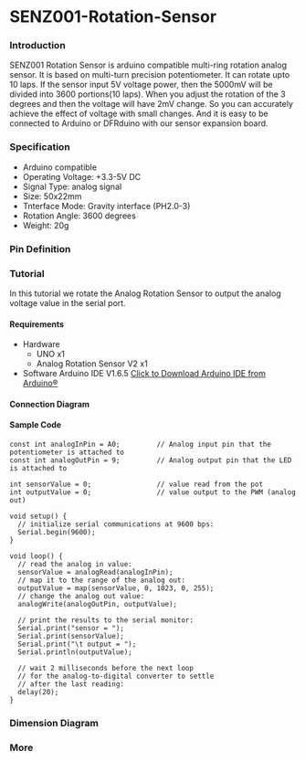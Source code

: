 # SENZ001-Rotation-Sensor


### Introduction

SENZ001 Rotation Sensor is arduino compatible multi-ring rotation analog sensor. 
It is based on multi-turn precision potentiometer. It can rotate upto 10 laps. 
If the sensor input 5V voltage power, then the 5000mV will be divided into 3600 portions(10 laps). 
When you adjust the rotation of the 3 degrees and then the voltage will have 2mV change. 
So you can accurately achieve the effect of voltage with small changes. 
And it is easy to be connected to Arduino or DFRduino with our sensor expansion board. 

### Specification

* Arduino compatible
* Operating Voltage: +3.3-5V DC
* Signal Type: analog signal
* Size: 50x22mm
* Tnterface Mode: Gravity interface (PH2.0-3)
* Rotation Angle: 3600 degrees
* Weight: 20g

### Pin Definition



### Tutorial

In this tutorial we rotate the Analog Rotation Sensor to output the analog voltage value in the serial port.

#### Requirements

* Hardware
    * UNO x1
    * Analog Rotation Sensor V2 x1
* Software
    Arduino IDE V1.6.5 [Click to Download Arduino IDE from Arduino®](https://www.arduino.cc/en/Main/Software)


#### Connection Diagram



#### Sample Code


    const int analogInPin = A0;         // Analog input pin that the potentiometer is attached to
    const int analogOutPin = 9;         // Analog output pin that the LED is attached to

    int sensorValue = 0;                // value read from the pot
    int outputValue = 0;                // value output to the PWM (analog out)
    
    void setup() {
      // initialize serial communications at 9600 bps:
      Serial.begin(9600);
    }
    
    void loop() {
      // read the analog in value:
      sensorValue = analogRead(analogInPin);
      // map it to the range of the analog out:
      outputValue = map(sensorValue, 0, 1023, 0, 255);
      // change the analog out value:
      analogWrite(analogOutPin, outputValue);
    
      // print the results to the serial monitor:
      Serial.print("sensor = ");
      Serial.print(sensorValue);
      Serial.print("\t output = ");
      Serial.println(outputValue);
    
      // wait 2 milliseconds before the next loop
      // for the analog-to-digital converter to settle
      // after the last reading:
      delay(20);
    }



### Dimension Diagram




### More

